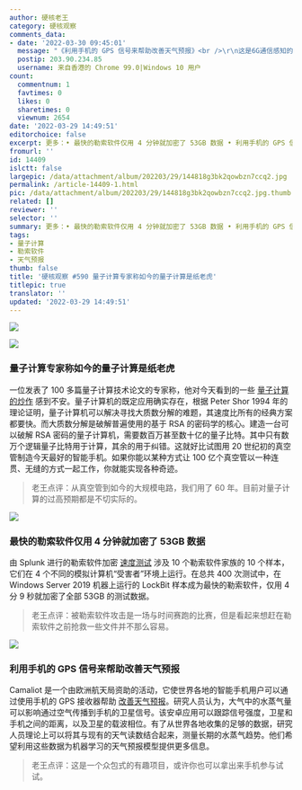 ```yaml
---
author: 硬核老王
category: 硬核观察
comments_data:
- date: '2022-03-30 09:45:01'
  message: "《利用手机的 GPS 信号来帮助改善天气预报》<br />\r\n这是6G通信感知的一个研究分支"
  postip: 203.90.234.85
  username: 来自香港的 Chrome 99.0|Windows 10 用户
count:
  commentnum: 1
  favtimes: 0
  likes: 0
  sharetimes: 0
  viewnum: 2654
date: '2022-03-29 14:49:51'
editorchoice: false
excerpt: 更多：• 最快的勒索软件仅用 4 分钟就加密了 53GB 数据 • 利用手机的 GPS 信号来帮助改善天气预报
fromurl: ''
id: 14409
islctt: false
largepic: /data/attachment/album/202203/29/144818g3bk2qowbzn7ccq2.jpg
permalink: /article-14409-1.html
pic: /data/attachment/album/202203/29/144818g3bk2qowbzn7ccq2.jpg.thumb.jpg
related: []
reviewer: ''
selector: ''
summary: 更多：• 最快的勒索软件仅用 4 分钟就加密了 53GB 数据 • 利用手机的 GPS 信号来帮助改善天气预报
tags:
- 量子计算
- 勒索软件
- 天气预报
thumb: false
title: '硬核观察 #590 量子计算专家称如今的量子计算是纸老虎'
titlepic: true
translator: ''
updated: '2022-03-29 14:49:51'
---
```


![](/data/attachment/album/202203/29/144818g3bk2qowbzn7ccq2.jpg)


![](/data/attachment/album/202203/29/144828zp444mg09cs49774.jpg)


### 量子计算专家称如今的量子计算是纸老虎


一位发表了 100 多篇量子计算技术论文的专家称，他对今天看到的一些 [量子计算的炒作](https://www.technologyreview.com/2022/03/28/1048355/quantum-computing-has-a-hype-problem/) 感到不安。量子计算机的既定应用确实存在，根据 Peter Shor 1994 年的理论证明，量子计算机可以解决寻找大质数分解的难题，其速度比所有的经典方案都要快。而大质数分解是破解普遍使用的基于 RSA 的密码学的核心。建造一台可以破解 RSA 密码的量子计算机，需要数百万甚至数十亿的量子比特。其中只有数万个逻辑量子比特用于计算，其余的用于纠错。这就好比试图用 20 世纪初的真空管制造今天最好的智能手机。如果你能以某种方式让 100 亿个真空管以一种连贯、无缝的方式一起工作，你就能实现各种奇迹。



> 
> 老王点评：从真空管到如今的大规模电路，我们用了 60 年。目前对量子计算的过高预期都是不切实际的。
> 
> 
> 


![](/data/attachment/album/202203/29/144844vvjyrrjz4pkvqjbj.jpg)


### 最快的勒索软件仅用 4 分钟就加密了 53GB 数据


由 Splunk 进行的勒索软件加密 [速度测试](https://www.techspot.com/news/93944-fastest-ransomware-found-encrypt-53gb-data-over-four.html) 涉及 10 个勒索软件家族的 10 个样本，它们在 4 个不同的模拟计算机“受害者”环境上运行。在总共 400 次测试中，在 Windows Server 2019 机器上运行的 LockBit 样本成为最快的勒索软件，仅用 4 分 9 秒就加密了全部 53GB 的测试数据。



> 
> 老王点评：被勒索软件攻击是一场与时间赛跑的比赛，但是看起来想赶在勒索软件之前抢救一些文件并不那么容易。
> 
> 
> 


![](/data/attachment/album/202203/29/144907yzfwt46v9z5c779b.jpg)


### 利用手机的 GPS 信号来帮助改善天气预报


Camaliot 是一个由欧洲航天局资助的活动，它使世界各地的智能手机用户可以通过使用手机的 GPS 接收器帮助 [改善天气预报](https://www.theverge.com/2022/3/26/22992890/camaliot-storm-forecast-gps-satellite-tracking-citizen-science)。研究人员认为，大气中的水蒸气量可以影响通过空气传播到手机的卫星信号。该安卓应用可以跟踪信号强度，卫星和手机之间的距离，以及卫星的载波相位。有了从世界各地收集的足够的数据，研究人员理论上可以将其与现有的天气读数结合起来，测量长期的水蒸气趋势。他们希望利用这些数据为机器学习的天气预报模型提供更多信息。



> 
> 老王点评：这是一个众包式的有趣项目，或许你也可以拿出来手机参与试试。
> 
> 
>